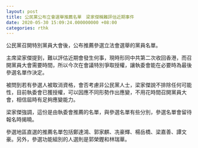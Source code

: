 ```yaml
---
layout: post
title: 公民黨公布立會選舉推薦名單　梁家傑稱難評估近期事件
date: 2020-05-30 15:09:24.000000000 +08:00
categories: rthk
---
```


公民黨召開特別黨員大會後，公布推薦參選立法會選舉的黨員名單。

主席梁家傑提到，難以評估近期會發生何事，現時形同中共第二次收回香港，而召開黨員大會需要時間，所以今次在會議特別爭取授權，讓執委會能在必要時為最後參選名單作決定。

被問到若有參選人被取消資格，會否考慮非公民黨人士，梁家傑說不排除任何可能性，目前執委會已獲授權，可以因應不同形勢作出應變，不用花時間召開黨員大會，相信屆時有足夠應變能力。

梁家傑強調，這份是由執委會推薦的名單，與參選名單有些分別，參選名單會留待報名時揭曉。

參選地區直選的推薦名單包括鄭達鴻、郭家麒、冼豪輝、楊岳橋、梁嘉善、譚文豪。另外，參選功能組別的人選則是郭榮鏗和林瑞華。
